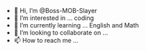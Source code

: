 - 👋 Hi, I’m @Boss-MOB-Slayer
- 👀 I’m interested in ... coding
- 🌱 I’m currently learning ... English and Math
- 💞️ I’m looking to collaborate on ...
- 📫 How to reach me ...

<!---
Boss-MOB-Slayer/Boss-MOB-Slayer is a ✨ special ✨ repository because its `README.md` (this file) appears on your GitHub profile.
You can click the Preview link to take a look at your changes.
--->
